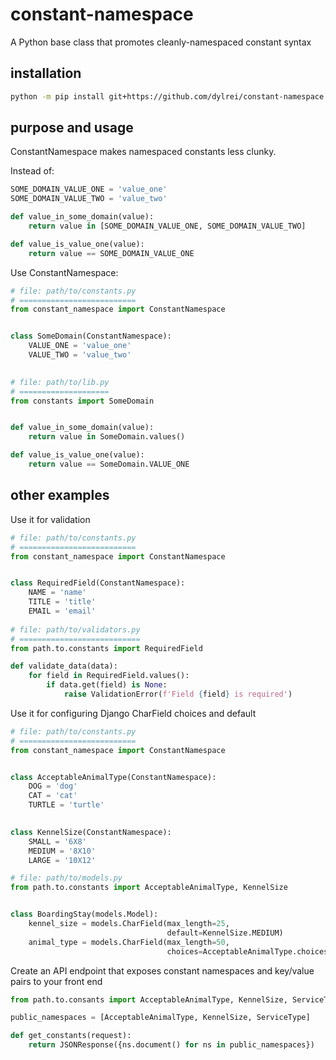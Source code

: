 # constant-namespace
A Python base class that promotes cleanly-namespaced constant syntax

## installation
```bash
python -m pip install git+https://github.com/dylrei/constant-namespace.git
```

## purpose and usage
ConstantNamespace makes namespaced constants less clunky. 

Instead of:
```python
SOME_DOMAIN_VALUE_ONE = 'value_one'
SOME_DOMAIN_VALUE_TWO = 'value_two'

def value_in_some_domain(value):
    return value in [SOME_DOMAIN_VALUE_ONE, SOME_DOMAIN_VALUE_TWO]

def value_is_value_one(value):
    return value == SOME_DOMAIN_VALUE_ONE
```

Use ConstantNamespace:
```python
# file: path/to/constants.py
# ==========================
from constant_namespace import ConstantNamespace


class SomeDomain(ConstantNamespace):
    VALUE_ONE = 'value_one'
    VALUE_TWO = 'value_two'

    
# file: path/to/lib.py
# ====================
from constants import SomeDomain


def value_in_some_domain(value):
    return value in SomeDomain.values()

def value_is_value_one(value):
    return value == SomeDomain.VALUE_ONE
```

## other examples
Use it for validation
```python
# file: path/to/constants.py
# ==========================
from constant_namespace import ConstantNamespace


class RequiredField(ConstantNamespace):
    NAME = 'name'
    TITLE = 'title'
    EMAIL = 'email'
    
# file: path/to/validators.py
# ===========================
from path.to.constants import RequiredField

def validate_data(data):
    for field in RequiredField.values():
        if data.get(field) is None:
            raise ValidationError(f'Field {field} is required')
```

Use it for configuring Django CharField choices and default
```python
# file: path/to/constants.py
# ==========================
from constant_namespace import ConstantNamespace


class AcceptableAnimalType(ConstantNamespace):
    DOG = 'dog'
    CAT = 'cat'
    TURTLE = 'turtle'
    

class KennelSize(ConstantNamespace):
    SMALL = '6X8'
    MEDIUM = '8X10'
    LARGE = '10X12'

# file: path/to/models.py
from path.to.constants import AcceptableAnimalType, KennelSize


class BoardingStay(models.Model):
    kennel_size = models.CharField(max_length=25, 
                                   default=KennelSize.MEDIUM)
    animal_type = models.CharField(max_length=50, 
                                   choices=AcceptableAnimalType.choices())
```

Create an API endpoint that exposes constant namespaces and key/value pairs to your front end
```python
from path.to.consants import AcceptableAnimalType, KennelSize, ServiceType

public_namespaces = [AcceptableAnimalType, KennelSize, ServiceType]

def get_constants(request):
    return JSONResponse({ns.document() for ns in public_namespaces})
```